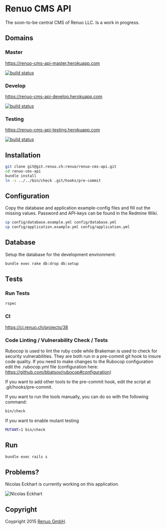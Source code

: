 # Renuo CMS API

The soon-to-be central CMS of Renuo LLC. Is a work in progress.

## Domains

### Master

https://renuo-cms-api-master.herokuapp.com

[![build status](https://ci.renuo.ch/projects/38/status.png?ref=master)](https://ci.renuo.ch/projects/38?ref=master)

### Develop

https://renuo-cms-api-develop.herokuapp.com

[![build status](https://ci.renuo.ch/projects/38/status.png?ref=develop)](https://ci.renuo.ch/projects/38?ref=develop)

### Testing

https://renuo-cms-api-testing.herokuapp.com

[![build status](https://ci.renuo.ch/projects/38/status.png?ref=testing)](https://ci.renuo.ch/projects/38?ref=testing)


## Installation

```sh
git clone git@git.renuo.ch:renuo/renuo-cms-api.git
cd renuo-cms-api
bundle install
ln -s ../../bin/check .git/hooks/pre-commit
```

## Configuration

Copy the database and application example-config files and fill out the missing values.
Password and API-keys can be found in the Redmine Wiki.

```sh
cp config/database.example.yml config/database.yml
cp config/application.example.yml config/application.yml
```

## Database

Setup the database for the development environment:

```sh
bundle exec rake db:drop db:setup
```

## Tests

### Run Tests

```sh
rspec
```

### CI

https://ci.renuo.ch/projects/38

### Code Linting / Vulnerability Check / Tests

Rubocop is used to lint the ruby code while Brakeman is used to check for security vulnerabilities.
They are both run in a pre-commit git hook to insure code quality. If you need to make changes to
the Rubocop configuration edit the .rubocop.yml file (configuration here: https://github.com/bbatsov/rubocop#configuration)

If you want to add other tools to the pre-commit hook, edit the script at .git/hooks/pre-commit.

If you want to run the tools manually, you can do so with the following command:

```sh
bin/check
```

If you want to enable mutant testing

```sh
MUTANT=1 bin/check
```

## Run

```sh
bundle exec rails s
```

## Problems?

Nicolas Eckhart is currently working on this application.

![Nicolas Eckhart](http://www.gravatar.com/avatar/742cec893c283daf4a3c287ef2681599)

## Copyright

Coypright 2015 [Renuo GmbH](https://www.renuo.ch/).
